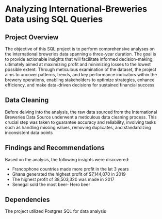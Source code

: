 # Analyzing International-Breweries Data using SQL Queries
## Project Overview
The objective of this SQL project is to perform comprehensive analyses on the international breweries data spanning a three-year duration. The goal is to provide actionable insights that will facilitate informed decision-making, ultimately aimed at maximizing profit and minimizing losses to the lowest possible extent. Through meticulous examination of the dataset, the project aims to uncover patterns, trends, and key performance indicators within the brewery operations, enabling stakeholders to optimize strategies, enhance efficiency, and make data-driven decisions for sustained financial success

## Data Cleaning
Before delving into the analysis, the raw data sourced from the International Breweries Data Source underwent a meticulous data cleaning process. This crucial step was taken to guarantee accuracy and reliability, involving tasks such as handling missing values, removing duplicates, and standardizing inconsistent data points


## Findings and Recommendations
Based on the analysis, the following insights were discovered:
- Francophone countries made more profit in the lat 3 years
- Ghana generated the highest profit of $7,144,070 in 2019
- The highest profit of 38,503,320 was made in 2017
- Senegal sold the most beer- Hero beer
  


## Dependencies
The project utilized Postgres SQL for data analysis


